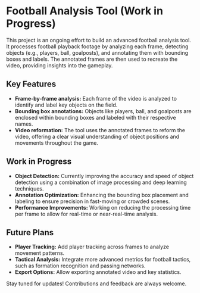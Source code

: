 # Football Analysis Tool (Work in Progress)

This project is an ongoing effort to build an advanced football analysis tool. It processes football playback footage by analyzing each frame, detecting objects (e.g., players, ball, goalposts), and annotating them with bounding boxes and labels. The annotated frames are then used to recreate the video, providing insights into the gameplay.

## Key Features

- **Frame-by-frame analysis:** Each frame of the video is analyzed to identify and label key objects on the field.
- **Bounding box annotations:** Objects like players, ball, and goalposts are enclosed within bounding boxes and labeled with their respective names.
- **Video reformation:** The tool uses the annotated frames to reform the video, offering a clear visual understanding of object positions and movements throughout the game.

## Work in Progress

- **Object Detection:** Currently improving the accuracy and speed of object detection using a combination of image processing and deep learning techniques.
- **Annotation Optimization:** Enhancing the bounding box placement and labeling to ensure precision in fast-moving or crowded scenes.
- **Performance Improvements:** Working on reducing the processing time per frame to allow for real-time or near-real-time analysis.

## Future Plans

- **Player Tracking:** Add player tracking across frames to analyze movement patterns.
- **Tactical Analysis:** Integrate more advanced metrics for football tactics, such as formation recognition and passing networks.
- **Export Options:** Allow exporting annotated video and key statistics.

Stay tuned for updates! Contributions and feedback are always welcome.
